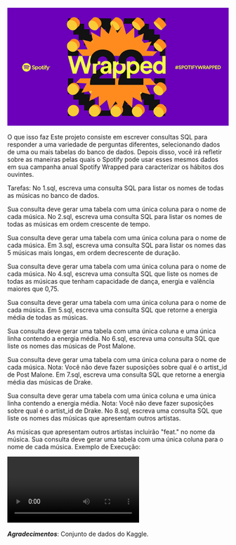 ![imagem](image/image.png)

O que isso faz
Este projeto consiste em escrever consultas SQL para responder a uma variedade de perguntas diferentes, selecionando dados de uma ou mais tabelas do banco de dados. Depois disso, você irá refletir sobre as maneiras pelas quais o Spotify pode usar esses mesmos dados em sua campanha anual Spotify Wrapped para caracterizar os hábitos dos ouvintes.

Tarefas:
No 1.sql, escreva uma consulta SQL para listar os nomes de todas as músicas no banco de dados.

Sua consulta deve gerar uma tabela com uma única coluna para o nome de cada música.
No 2.sql, escreva uma consulta SQL para listar os nomes de todas as músicas em ordem crescente de tempo.

Sua consulta deve gerar uma tabela com uma única coluna para o nome de cada música.
Em 3.sql, escreva uma consulta SQL para listar os nomes das 5 músicas mais longas, em ordem decrescente de duração.

Sua consulta deve gerar uma tabela com uma única coluna para o nome de cada música.
No 4.sql, escreva uma consulta SQL que liste os nomes de todas as músicas que tenham capacidade de dança, energia e valência maiores que 0,75.

Sua consulta deve gerar uma tabela com uma única coluna para o nome de cada música.
Em 5.sql, escreva uma consulta SQL que retorne a energia média de todas as músicas.

Sua consulta deve gerar uma tabela com uma única coluna e uma única linha contendo a energia média.
No 6.sql, escreva uma consulta SQL que liste os nomes das músicas de Post Malone.

Sua consulta deve gerar uma tabela com uma única coluna para o nome de cada música.
Nota: Você não deve fazer suposições sobre qual é o artist_id de Post Malone.
Em 7.sql, escreva uma consulta SQL que retorne a energia média das músicas de Drake.

Sua consulta deve gerar uma tabela com uma única coluna e uma única linha contendo a energia média.
Nota: Você não deve fazer suposições sobre qual é o artist_id de Drake.
No 8.sql, escreva uma consulta SQL que liste os nomes das músicas que apresentam outros artistas.

As músicas que apresentam outros artistas incluirão "feat." no nome da música.
Sua consulta deve gerar uma tabela com uma única coluna para o nome de cada música.
Exemplo de Execução:

![video](image/como%20deve%20se%20comportar.mp4)

***Agradecimentos***:
Conjunto de dados do Kaggle.
